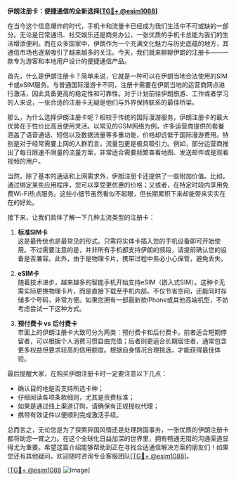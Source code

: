 **伊朗注册卡：便捷通信的全新选择[[TG💪+ @esim1088](https://t.me/s/esim1088)]**

在当今这个信息爆炸的时代，手机卡和流量卡已经成为我们生活中不可或缺的一部分。无论是日常通讯、社交娱乐还是商务办公，一张优质的手机卡总能为我们的生活增添便利。而在众多国家中，伊朗作为一个充满文化魅力与历史底蕴的地方，其通信市场也逐渐吸引了越来越多的关注。今天，我们就来聊聊伊朗的注册卡——一款专为游客和本地用户设计的便捷通信产品。

首先，什么是伊朗注册卡？简单来说，它就是一种可以在伊朗当地合法使用的SIM卡或eSIM服务。与普通国际漫游卡不同，注册卡需要在伊朗当地的运营商网点进行激活，因此具备更高的稳定性和可靠性。对于计划前往伊朗旅游、工作或者学习的人来说，一张合适的注册卡无疑是他们与外界保持联系的最佳桥梁。

那么，为什么选择伊朗注册卡呢？相较于传统的国际漫游服务，伊朗注册卡的最大优势在于性价比高且使用灵活。以常见的GSM网络为例，许多运营商提供的套餐涵盖了语音通话、短信以及数据流量等多重功能，价格却远低于国际漫游费用。特别是对于经常需要上网的人群而言，流量包更是极具吸引力。例如，部分运营商推出了每日限速不限量的流量方案，非常适合需要频繁查看地图、发送邮件或是观看视频的用户。

当然，除了基本的通话和上网需求外，伊朗注册卡还提供了一些附加价值。比如，通过绑定某些应用程序，您可以享受更优惠的价格；又或者，在特定时段内享用免费Wi-Fi热点服务。这些小细节虽然看似不起眼，但长期累积下来却能带来实实在在的好处。

接下来，让我们具体了解一下几种主流类型的注册卡：

1. **标准SIM卡**  
   这是最传统也是最常见的形式。只需将实体卡插入您的手机设备即可开始使用。不过需要注意的是，并非所有手机都支持伊朗的频段，请提前确认您的设备是否兼容。此外，由于是物理卡片，携带过程中务必小心保管，避免丢失。

2. **eSIM卡**  
   随着技术进步，越来越多的智能手机开始支持eSIM（嵌入式SIM）。这种卡无需实际更换物理卡片，而是直接下载至手机内部。不仅节省空间，还能同时存储多个号码，非常方便。如果您拥有一部最新款iPhone或其他高端机型，不妨考虑尝试一下这种方式。

3. **预付费卡 vs 后付费卡**  
   市面上的伊朗注册卡大致可分为两类：预付费卡和后付费卡。前者适合短期停留者，可以根据个人消费习惯自由充值；后者则更适合长期居住者，通常包含更多权益但要求较高的信用额度。根据自身情况合理挑选，才能获得最佳体验。

最后提醒大家，在购买伊朗注册卡时一定要注意以下几点：
- 确认目的地是否支持所选卡种；
- 仔细阅读各项条款细则，尤其是资费标准；
- 如果是通过线上渠道订购，请确保有正规授权代理；
- 携带有效证件以便顺利完成激活手续。

总而言之，无论您是为了探索异国风情还是处理跨国事务，一张优质的伊朗注册卡都将助您一臂之力。在这个全球化日益加深的世界里，拥有畅通无阻的沟通渠道显得尤为重要。希望这篇介绍能够帮助到正在寻找合适通信解决方案的朋友们！如果您还有其他疑问，欢迎随时咨询专业客服团队[[TG💪+ @esim1088](https://t.me/s/esim1088)]。

[[TG💪+ @esim1088](https://t.me/s/esim1088) ![Image](https://i.postimg.cc/4NQfJmqS/Snipaste-2025-05-13-00-14-12.png)]